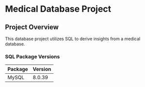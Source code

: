 # Medical Database Project
## Project Overview
This database project utilizes SQL to derive insights from a medical database.

### SQL Package Versions
| Package    | Version |
|------------|---------|
| MySQL      | 8.0.39  |

